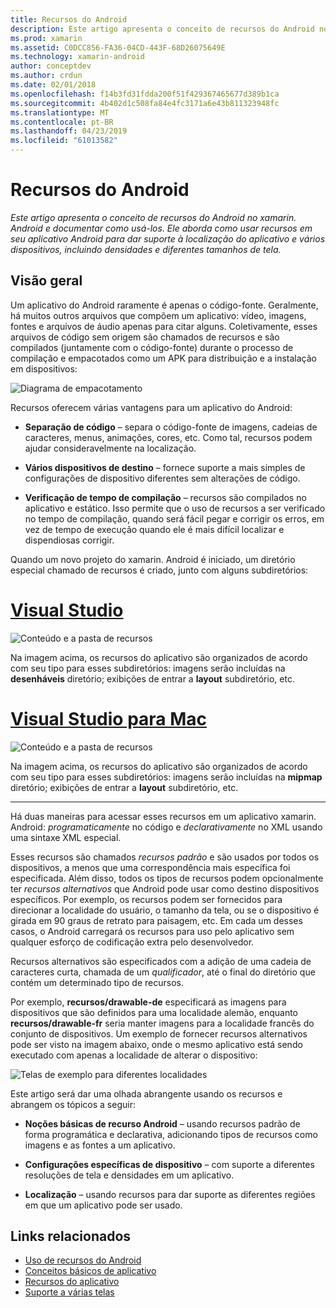 ```yaml
---
title: Recursos do Android
description: Este artigo apresenta o conceito de recursos do Android no xamarin. Android e documentar como usá-los. Ele aborda como usar recursos em seu aplicativo Android para dar suporte à localização do aplicativo e vários dispositivos, incluindo densidades e diferentes tamanhos de tela.
ms.prod: xamarin
ms.assetid: C0DCC856-FA36-04CD-443F-68D26075649E
ms.technology: xamarin-android
author: conceptdev
ms.author: crdun
ms.date: 02/01/2018
ms.openlocfilehash: f14b3fd31fdda200f51f429367465677d389b1ca
ms.sourcegitcommit: 4b402d1c508fa84e4fc3171a6e43b811323948fc
ms.translationtype: MT
ms.contentlocale: pt-BR
ms.lasthandoff: 04/23/2019
ms.locfileid: "61013582"
---
```

# <a name="android-resources"></a>Recursos do Android

_Este artigo apresenta o conceito de recursos do Android no xamarin. Android e documentar como usá-los. Ele aborda como usar recursos em seu aplicativo Android para dar suporte à localização do aplicativo e vários dispositivos, incluindo densidades e diferentes tamanhos de tela._


## <a name="overview"></a>Visão geral

Um aplicativo do Android raramente é apenas o código-fonte. Geralmente, há muitos outros arquivos que compõem um aplicativo: vídeo, imagens, fontes e arquivos de áudio apenas para citar alguns. Coletivamente, esses arquivos de código sem origem são chamados de recursos e são compilados (juntamente com o código-fonte) durante o processo de compilação e empacotados como um APK para distribuição e a instalação em dispositivos:

![Diagrama de empacotamento](images/packaging-diagram.png)

Recursos oferecem várias vantagens para um aplicativo do Android:

-  **Separação de código** &ndash; separa o código-fonte de imagens, cadeias de caracteres, menus, animações, cores, etc. Como tal, recursos podem ajudar consideravelmente na localização.

-  **Vários dispositivos de destino** &ndash; fornece suporte a mais simples de configurações de dispositivo diferentes sem alterações de código.

-  **Verificação de tempo de compilação** &ndash; recursos são compilados no aplicativo e estático. Isso permite que o uso de recursos a ser verificado no tempo de compilação, quando será fácil pegar e corrigir os erros, em vez de tempo de execução quando ele é mais difícil localizar e dispendiosas corrigir.

Quando um novo projeto do xamarin. Android é iniciado, um diretório especial chamado de recursos é criado, junto com alguns subdiretórios:

# <a name="visual-studiotabwindows"></a>[Visual Studio](#tab/windows)

![Conteúdo e a pasta de recursos](images/resources-folder-vs.png)

Na imagem acima, os recursos do aplicativo são organizados de acordo com seu tipo para esses subdiretórios: imagens serão incluídas na **desenháveis** diretório; exibições de entrar a **layout** subdiretório, etc.
 
# <a name="visual-studio-for-mactabmacos"></a>[Visual Studio para Mac](#tab/macos)

![Conteúdo e a pasta de recursos](images/resources-folder-xs.png)

Na imagem acima, os recursos do aplicativo são organizados de acordo com seu tipo para esses subdiretórios: imagens serão incluídas na **mipmap** diretório; exibições de entrar a **layout** subdiretório, etc.
 
-----

Há duas maneiras para acessar esses recursos em um aplicativo xamarin. Android: *programaticamente* no código e *declarativamente* no XML usando uma sintaxe XML especial.

Esses recursos são chamados *recursos padrão* e são usados por todos os dispositivos, a menos que uma correspondência mais específica foi especificada. Além disso, todos os tipos de recursos podem opcionalmente ter *recursos alternativos* que Android pode usar como destino dispositivos específicos. Por exemplo, os recursos podem ser fornecidos para direcionar a localidade do usuário, o tamanho da tela, ou se o dispositivo é girada em 90 graus de retrato para paisagem, etc. Em cada um desses casos, o Android carregará os recursos para uso pelo aplicativo sem qualquer esforço de codificação extra pelo desenvolvedor.

Recursos alternativos são especificados com a adição de uma cadeia de caracteres curta, chamada de um *qualificador*, até o final do diretório que contém um determinado tipo de recursos.

Por exemplo, **recursos/drawable-de** especificará as imagens para dispositivos que são definidos para uma localidade alemão, enquanto **recursos/drawable-fr** seria manter imagens para a localidade francês do conjunto de dispositivos. Um exemplo de fornecer recursos alternativos pode ser visto na imagem abaixo, onde o mesmo aplicativo está sendo executado com apenas a localidade de alterar o dispositivo:

![Telas de exemplo para diferentes localidades](images/localized-screenshots.png)

Este artigo será dar uma olhada abrangente usando os recursos e abrangem os tópicos a seguir:

-  **Noções básicas de recurso Android** &ndash; usando recursos padrão de forma programática e declarativa, adicionando tipos de recursos como imagens e as fontes a um aplicativo.

-  **Configurações específicas de dispositivo** &ndash; com suporte a diferentes resoluções de tela e densidades em um aplicativo.

-  **Localização** &ndash; usando recursos para dar suporte as diferentes regiões em que um aplicativo pode ser usado.


## <a name="related-links"></a>Links relacionados

- [Uso de recursos do Android](~/android/app-fundamentals/resources-in-android/android-assets.md)
- [Conceitos básicos de aplicativo](https://developer.android.com/guide/topics/fundamentals.html)
- [Recursos do aplicativo](https://developer.android.com/guide/topics/resources/index.html)
- [Suporte a várias telas](https://developer.android.com/guide/practices/screens_support.html)
